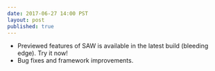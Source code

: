 ```yaml
--- 
date: 2017-06-27 14:00 PST
layout: post
published: true
---
```


- Previewed features of SAW is available in the latest build (bleeding edge). Try it now!
- Bug fixes and framework improvements.

<!--more-->
